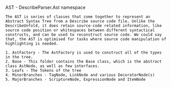AST - DescribeParser.Ast namespace

	The AST is series of classes that come together to represent an Abstract Syntax Tree from a Describe source code file. Unlike the DescribeUnfold, it does retain source-code related information, like source code position or whitespaces between different syntactical constructs, and can be used to reconstruct source code. We could say that, the AST is optimised for tasks where source code manipulation of highlighting is needed.
	
	1. AstFactory - The AstFactory is used to construct all of the types in the tree.
	2. Base - This folder contains the Base class, which is the abstract class AstNode, as well as few interfaces.
	3. Leafs - The Tokens of the tree
	4. MinorBranches - TagNode, LinkNode and various DecoratorNode(s)
	5. MajorBranches - ScriptureNode, ExpressionNode and ItemNode